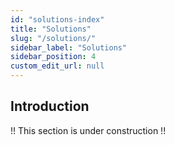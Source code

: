 ```yaml
---
id: "solutions-index"
title: "Solutions"
slug: "/solutions/"
sidebar_label: "Solutions"
sidebar_position: 4
custom_edit_url: null
---
```


## Introduction

!! This section is under construction !!